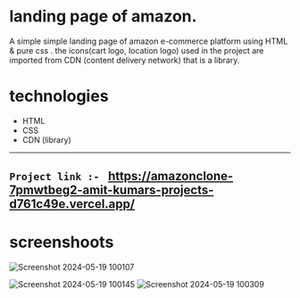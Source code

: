 # landing page of amazon.
A simple simple landing page of amazon e-commerce platform using HTML & pure css . 
the icons(cart logo, location logo) used in the project are imported from CDN (content delivery network) that is a library.

# technologies 

* HTML
* CSS
* CDN (library)

  
---------------------------------------------------------------------------------------------------
## `Project link :- ` https://amazonclone-7pmwtbeg2-amit-kumars-projects-d761c49e.vercel.app/

# screenshoots 
![Screenshot 2024-05-19 100107](https://github.com/4miit/amazonclone/assets/152176527/1509d3f9-4c02-4b21-9b4d-ffa06295ef2a)

![Screenshot 2024-05-19 100145](https://github.com/4miit/amazonclone/assets/152176527/1bde249f-7357-4fd2-a872-f83816be7cee)
![Screenshot 2024-05-19 100309](https://github.com/4miit/amazonclone/assets/152176527/4ae0aa53-c4e9-4eb0-9f10-9a391f41ea02)
